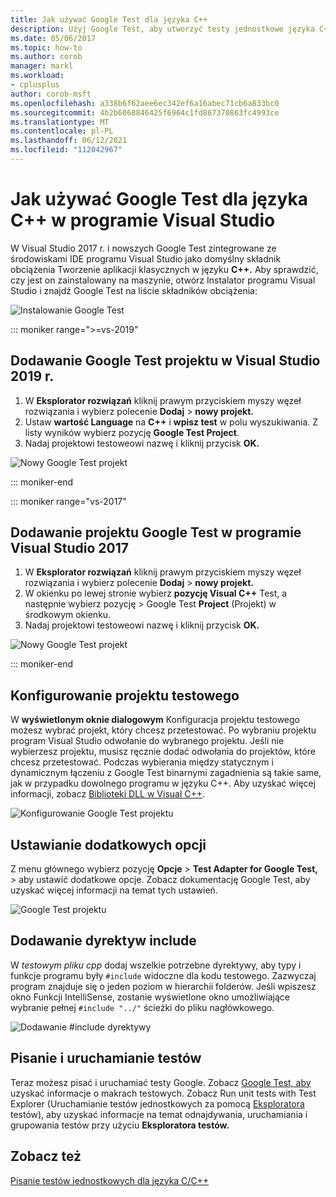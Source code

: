 ```yaml
---
title: Jak używać Google Test dla języka C++
description: Użyj Google Test, aby utworzyć testy jednostkowe języka C++ w Visual Studio.
ms.date: 05/06/2017
ms.topic: how-to
ms.author: corob
manager: markl
ms.workload:
- cplusplus
author: corob-msft
ms.openlocfilehash: a338b6f62aee6ec342ef6a16abec71cb6a833bc0
ms.sourcegitcommit: 4b2b6068846425f6964c1fd867370863fc4993ce
ms.translationtype: MT
ms.contentlocale: pl-PL
ms.lasthandoff: 06/12/2021
ms.locfileid: "112042967"
---
```

# <a name="how-to-use-google-test-for-c-in-visual-studio"></a>Jak używać Google Test dla języka C++ w programie Visual Studio

W Visual Studio 2017 r. i nowszych Google Test zintegrowane ze środowiskami IDE programu Visual Studio jako domyślny składnik obciążenia Tworzenie aplikacji klasycznych w języku **C++.** Aby sprawdzić, czy jest on zainstalowany na maszynie, otwórz Instalator programu Visual Studio i znajdź Google Test na liście składników obciążenia:

![Instalowanie Google Test](media/cpp-google-component.png)

::: moniker range=">=vs-2019"

## <a name="add-a-google-test-project-in-visual-studio-2019"></a>Dodawanie Google Test projektu w Visual Studio 2019 r.

1. W **Eksplorator rozwiązań** kliknij prawym przyciskiem myszy węzeł rozwiązania i wybierz polecenie **Dodaj** > **nowy projekt.**
2. Ustaw **wartość Language** na **C++** i **wpisz test** w polu wyszukiwania. Z listy wyników wybierz pozycję **Google Test Project**.
3. Nadaj projektowi testoweowi nazwę i kliknij przycisk **OK.**

![Nowy Google Test projekt](media/vs-2019/cpp-gtest-new-project-vs2019.png)

::: moniker-end

::: moniker range="vs-2017"

## <a name="add-a-google-test-project-in-visual-studio-2017"></a>Dodawanie projektu Google Test w programie Visual Studio 2017

1. W **Eksplorator rozwiązań** kliknij prawym przyciskiem myszy węzeł rozwiązania i wybierz polecenie **Dodaj** > **nowy projekt.**
2. W okienku po lewej stronie wybierz **pozycję Visual C++** Test, a następnie wybierz pozycję >  Google Test **Project** (Projekt) w środkowym okienku.
3. Nadaj projektowi testoweowi nazwę i kliknij przycisk **OK.**

![Nowy Google Test projekt](media/cpp-gtest-new-project.png)

::: moniker-end

## <a name="configure-the-test-project"></a>Konfigurowanie projektu testowego

W **wyświetlonym oknie dialogowym** Konfiguracja projektu testowego możesz wybrać projekt, który chcesz przetestować. Po wybraniu projektu program Visual Studio odwołanie do wybranego projektu. Jeśli nie wybierzesz projektu, musisz ręcznie dodać odwołania do projektów, które chcesz przetestować. Podczas wybierania między statycznym i dynamicznym łączeniu z Google Test binarnymi zagadnienia są takie same, jak w przypadku dowolnego programu w języku C++. Aby uzyskać więcej informacji, zobacz [Biblioteki DLL w Visual C++](/cpp/build/dlls-in-visual-cpp).

![Konfigurowanie Google Test projektu](media/cpp-gtest-config.png)

## <a name="set-additional-options"></a>Ustawianie dodatkowych opcji

Z menu głównego wybierz pozycję **Opcje**  >  **Test Adapter for Google Test,**  >   aby ustawić dodatkowe opcje. Zobacz dokumentację Google Test, aby uzyskać więcej informacji na temat tych ustawień.

![Google Test projektu](media/cpp-gtest-settings.png)

## <a name="add-include-directives"></a>Dodawanie dyrektyw include

W *testowym pliku cpp* dodaj wszelkie potrzebne dyrektywy, aby typy i funkcje programu były `#include` widoczne dla kodu testowego. Zazwyczaj program znajduje się o jeden poziom w hierarchii folderów. Jeśli wpiszesz okno Funkcji IntelliSense, zostanie wyświetlone okno umożliwiające wybranie pełnej `#include "../"` ścieżki do pliku nagłówkowego.

![Dodawanie #include dyrektywy](media/cpp-gtest-includes.png)

## <a name="write-and-run-tests"></a>Pisanie i uruchamianie testów

Teraz możesz pisać i uruchamiać testy Google. Zobacz [Google Test, aby](https://github.com/google/googletest/blob/master/docs/primer.md) uzyskać informacje o makrach testowych. Zobacz Run unit tests with Test Explorer (Uruchamianie testów jednostkowych za pomocą [Eksploratora](run-unit-tests-with-test-explorer.md) testów), aby uzyskać informacje na temat odnajdywania, uruchamiania i grupowania testów przy użyciu **Eksploratora testów.**

## <a name="see-also"></a>Zobacz też

[Pisanie testów jednostkowych dla języka C/C++](writing-unit-tests-for-c-cpp.md)
